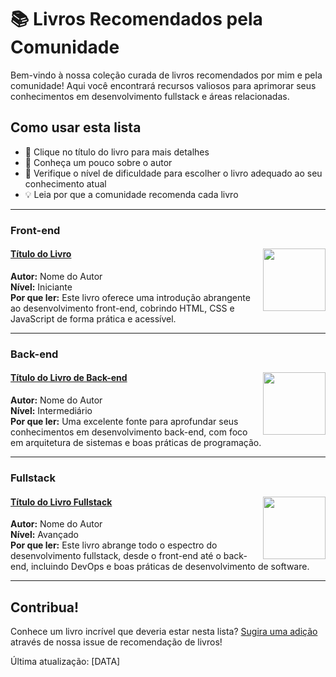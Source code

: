 # 📚 Livros Recomendados pela Comunidade

Bem-vindo à nossa coleção curada de livros recomendados por mim e pela comunidade! Aqui você encontrará recursos valiosos para aprimorar seus conhecimentos em desenvolvimento fullstack e áreas relacionadas.

## Como usar esta lista

- 📖 Clique no título do livro para mais detalhes
- 👤 Conheça um pouco sobre o autor
- 🎯 Verifique o nível de dificuldade para escolher o livro adequado ao seu conhecimento atual
- 💡 Leia por que a comunidade recomenda cada livro

---

### Front-end

#### <img src="https://exemplo.com/capa-livro.jpg" width="100" align="right"> [Título do Livro](https://link-para-compra.com)

**Autor:** Nome do Autor  
**Nível:** Iniciante  
**Por que ler:** Este livro oferece uma introdução abrangente ao desenvolvimento front-end, cobrindo HTML, CSS e JavaScript de forma prática e acessível.

---

### Back-end

#### <img src="https://exemplo.com/capa-livro-backend.jpg" width="100" align="right"> [Título do Livro de Back-end](https://link-para-compra.com)

**Autor:** Nome do Autor  
**Nível:** Intermediário  
**Por que ler:** Uma excelente fonte para aprofundar seus conhecimentos em desenvolvimento back-end, com foco em arquitetura de sistemas e boas práticas de programação.

---

### Fullstack

#### <img src="https://exemplo.com/capa-livro-fullstack.jpg" width="100" align="right"> [Título do Livro Fullstack](https://link-para-compra.com)

**Autor:** Nome do Autor  
**Nível:** Avançado  
**Por que ler:** Este livro abrange todo o espectro do desenvolvimento fullstack, desde o front-end até o back-end, incluindo DevOps e boas práticas de desenvolvimento de software.

---

## Contribua!

Conhece um livro incrível que deveria estar nesta lista? [Sugira uma adição](../../issues/new?assignees=&labels=livro%2Crecomenda%C3%A7%C3%A3o&template=indicar-livro.md&title=%5BLIVRO%5D+) através de nossa issue de recomendação de livros!

Última atualização: [DATA]
